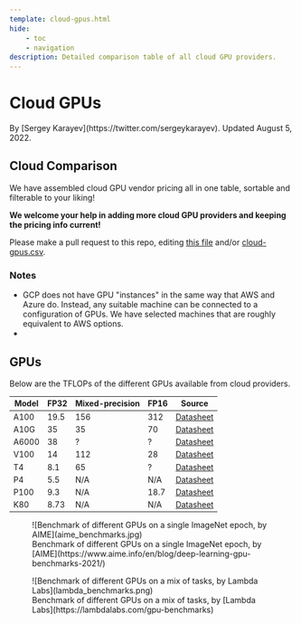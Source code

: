 ```yaml
---
template: cloud-gpus.html
hide:
    - toc
    - navigation
description: Detailed comparison table of all cloud GPU providers.
---
```


<h1 class="h1-with-author">Cloud GPUs</h1>

<div class="author" markdown>
By [Sergey Karayev](https://twitter.com/sergeykarayev). Updated August 5, 2022.
</div>

## Cloud Comparison

We have assembled cloud GPU vendor pricing all in one table, sortable and filterable to your liking!

**We welcome your help in adding more cloud GPU providers and keeping the pricing info current!**

Please make a pull request to this repo, editing [this file](https://github.com/full-stack-deep-learning/website/blob/main/docs/cloud-gpus/index.md) and/or [cloud-gpus.csv](https://github.com/full-stack-deep-learning/website/blob/main/docs/cloud-gpus/cloud-gpus.csv).

<div id="cloud-gpus-table"></div>

### Notes
- GCP does not have GPU "instances" in the same way that AWS and Azure do. Instead, any suitable machine can be connected to a configuration of GPUs. We have selected machines that are roughly equivalent to AWS options.
- 

## GPUs

Below are the TFLOPs of the different GPUs available from cloud providers.

| Model | FP32 | Mixed-precision | FP16 | Source         |
| ----- | ---- | --------------- | ---- | -------------- |
| A100  | 19.5 | 156             | 312  | [Datasheet][1] |
| A10G  | 35   | 35              | 70   | [Datasheet][2] |
| A6000 | 38   | ?               | ?    | [Datasheet][3] |
| V100  | 14   | 112             | 28   | [Datasheet][4] |
| T4    | 8.1  | 65              | ?    | [Datasheet][5] |
| P4    | 5.5  | N/A             | N/A  | [Datasheet][6] |
| P100  | 9.3  | N/A             | 18.7 | [Datasheet][7] |
| K80   | 8.73 | N/A             | N/A  | [Datasheet][8] |

[1]: https://www.nvidia.com/content/dam/en-zz/Solutions/Data-Center/a100/pdf/nvidia-a100-datasheet-us-nvidia-1758950-r4-web.pdf
[2]: https://d1.awsstatic.com/product-marketing/ec2/NVIDIA_AWS_A10G_DataSheet_FINAL_02_17_2022.pdf
[3]: https://www.nvidia.com/content/dam/en-zz/Solutions/design-visualization/quadro-product-literature/proviz-print-nvidia-rtx-a6000-datasheet-us-nvidia-1454980-r9-web%20(1).pdf
[4]: https://images.nvidia.com/content/technologies/volta/pdf/tesla-volta-v100-datasheet-letter-fnl-web.pdf
[5]: https://www.nvidia.com/content/dam/en-zz/Solutions/Data-Center/tesla-t4/t4-tensor-core-datasheet-951643.pdf
[6]: https://images.nvidia.com/content/pdf/tesla/184457-Tesla-P4-Datasheet-NV-Final-Letter-Web.pdf
[7]: https://www.nvidia.com/content/dam/en-zz/Solutions/Data-Center/tesla-p100/pdf/nvidia-tesla-p100-PCIe-datasheet.pdf
[8]: https://www.nvidia.com/content/dam/en-zz/Solutions/Data-Center/tesla-product-literature/Tesla-K80-BoardSpec-07317-001-v05.pdf

<figure markdown>
  ![Benchmark of different GPUs on a single ImageNet epoch, by AIME](aime_benchmarks.jpg)
  <figcaption markdown>Benchmark of different GPUs on a single ImageNet epoch, by [AIME](https://www.aime.info/en/blog/deep-learning-gpu-benchmarks-2021/)</figcaption>
</figure>

<figure markdown>
  ![Benchmark of different GPUs on a mix of tasks, by Lambda Labs](lambda_benchmarks.png)
  <figcaption markdown>Benchmark of different GPUs on a mix of tasks, by [Lambda Labs](https://lambdalabs.com/gpu-benchmarks)</figcaption>
</figure>